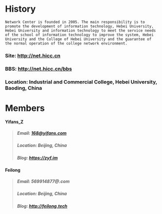 # History
``Network Center is founded in 2005. The main responsibility is to promote the development of information technology, Hebei University, Hebei University and information technology to meet the service needs of the school of information technology to improve the system, Hebei University and the College of Hebei University and the guarantee of the normal operation of the college network environment.``
### Site: http://net.hicc.cn
### BBS: http://net.hicc.cn/bbs
### Location: Industrial and Commercial College, Hebei University, Baoding, China
# Members
#### Yifans_Z
> ##### Email: 168@yifans.com
> ##### Location: Beijing, China
> ##### Blog: https://zyf.im
#### Feilong
> ##### Email: 569914877@.com
> ##### Location: Beijing, China
> ##### Blog: http://feilong.tech
